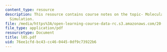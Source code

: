 ```yaml
---
content_type: resource
description: This resource contains course notes on the topic- Molecular Dynamics
  Simulation.
file: /media/https%3A/open-learning-course-data-rc.s3.amazonaws.com/20-482j-foundations-of-algorithms-and-computational-techniques-in-systems-biology-spring-2006/76ee1cfdbc43cc4604450df9c73922b6_l05.pdf
file_type: application/pdf
resourcetype: Document
title: l05.pdf
uid: 76ee1cfd-bc43-cc46-0445-0df9c73922b6
---
```

